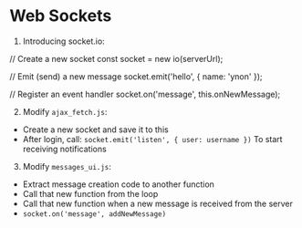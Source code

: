# Web Sockets

1. Introducing socket.io:

  // Create a new socket
  const socket = new io(serverUrl);


  // Emit (send) a new message
  socket.emit('hello', { name: 'ynon' });
  

  // Register an event handler
  socket.on('message', this.onNewMessage);
  

2. Modify `ajax_fetch.js`:
  - Create a new socket and save it to this
  - After login, call:
  `socket.emit('listen', { user: username })`
  To start receiving notifications
  
3. Modify `messages_ui.js`:
  - Extract message creation code to another function
  - Call that new function from the loop
  - Call that new function when a new message is received from the server
  - `socket.on('message', addNewMessage)`


